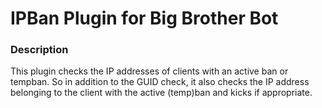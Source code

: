IPBan Plugin for Big Brother Bot
================================

### Description

This plugin checks the IP addresses of clients with an active ban or tempban. So in addition to the GUID check, it also
checks the IP address belonging to the client with the active (temp)ban and kicks if appropriate.